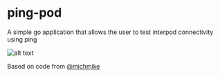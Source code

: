 # ping-pod

A simple go application that allows the user to test interpod connectivity using ping

![alt text](https://media.giphy.com/media/xUA7bgu6yVBEunwmis/giphy.gif)


Based on code from [@michmike](https://github.com/michmike/dotnetes/tree/master/images/linux/envy-go)
